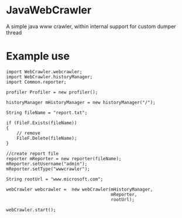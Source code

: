 JavaWebCrawler
=============

A simple java www crawler, within internal support for custom dumper thread

Example use
============================
```
import WebCrawler.webcrawler;
import WebCrawler.historyManager;
import Common.reporter;

profiler Profiler = new profiler();

historyManager mHistoryManager = new historyManager("/");

String fileName = "report.txt";

if (FileF.Exists(fileName))
{
    // remove
    FileF.Delete(fileName);
}

//create report file
reporter mReporter = new reporter(fileName);
mReporter.setUsername("admin");
mReporter.setType("wwwcrawler");

String rootUrl = "www.microsoft.com";

webCrawler webcrawler =  new webCrawler(mHistoryManager, 
                                        mReporter,
                                        rootUrl);
                                        
webCrawler.start();
```


